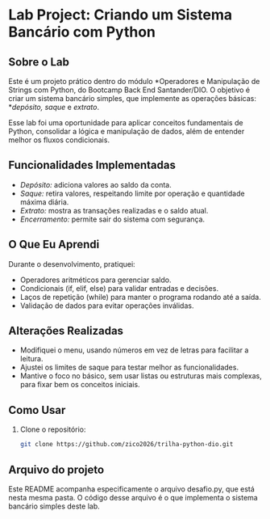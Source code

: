 # Lab Project: Criando um Sistema Bancário com Python

## Sobre o Lab

Este é um projeto prático dentro do módulo *Operadores e Manipulação de Strings com Python, do Bootcamp Back End Santander/DIO. O objetivo é criar um sistema bancário simples, que implemente as operações básicas: **depósito, saque* e *extrato*.

Esse lab foi uma oportunidade para aplicar conceitos fundamentais de Python, consolidar a lógica e manipulação de dados, além de entender melhor os fluxos condicionais.

## Funcionalidades Implementadas

- *Depósito:* adiciona valores ao saldo da conta.
- *Saque:* retira valores, respeitando limite por operação e quantidade máxima diária.
- *Extrato:* mostra as transações realizadas e o saldo atual.
- *Encerramento:* permite sair do sistema com segurança.

## O Que Eu Aprendi

Durante o desenvolvimento, pratiquei:

- Operadores aritméticos para gerenciar saldo.
- Condicionais (if, elif, else) para validar entradas e decisões.
- Laços de repetição (while) para manter o programa rodando até a saída.
- Validação de dados para evitar operações inválidas.

## Alterações Realizadas

- Modifiquei o menu, usando números em vez de letras para facilitar a leitura.
- Ajustei os limites de saque para testar melhor as funcionalidades.
- Mantive o foco no básico, sem usar listas ou estruturas mais complexas, para fixar bem os conceitos iniciais.

## Como Usar

1. Clone o repositório:
   ```bash
   git clone https://github.com/zico2026/trilha-python-dio.git

## Arquivo do projeto
Este README acompanha especificamente o arquivo desafio.py, que está nesta mesma pasta.
O código desse arquivo é o que implementa o sistema bancário simples deste lab.
